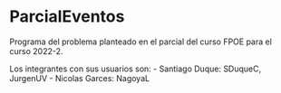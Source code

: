 # ParcialEventos
  Programa del problema planteado en el parcial del curso FPOE para el curso 2022-2.
  
  Los integrantes con sus usuarios son:
     - Santiago Duque: SDuqueC, JurgenUV
     - Nicolas Garces: NagoyaL
